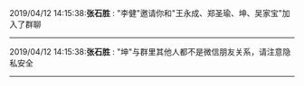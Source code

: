 2019/04/12 14:15:38:**张石胜** : "李健"邀请你和"王永成、郑圣瑜、坤、吴家宝"加入了群聊
*************************************************************************************
2019/04/12 14:15:38:**张石胜** : "坤"与群里其他人都不是微信朋友关系，请注意隐私安全
*************************************************************************************
